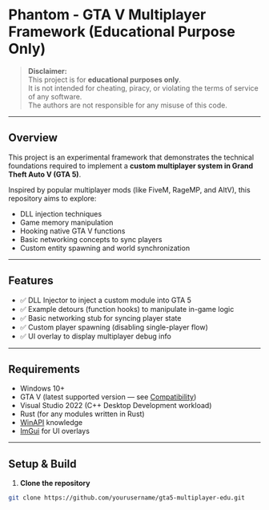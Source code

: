# Phantom - GTA V Multiplayer Framework (Educational Purpose Only)

> **Disclaimer:**  
> This project is for **educational purposes only**.  
> It is not intended for cheating, piracy, or violating the terms of service of any software.  
> The authors are not responsible for any misuse of this code.

---

## Overview

This project is an experimental framework that demonstrates the technical foundations required to implement a **custom multiplayer system in Grand Theft Auto V (GTA 5)**.

Inspired by popular multiplayer mods (like FiveM, RageMP, and AltV), this repository aims to explore:

- DLL injection techniques
- Game memory manipulation
- Hooking native GTA V functions
- Basic networking concepts to sync players
- Custom entity spawning and world synchronization

---

## Features

- ✅ DLL Injector to inject a custom module into GTA 5
- ✅ Example detours (function hooks) to manipulate in-game logic
- ✅ Basic networking stub for syncing player state
- ✅ Custom player spawning (disabling single-player flow)
- ✅ UI overlay to display multiplayer debug info

---

## Requirements

- Windows 10+
- GTA V (latest supported version — see [Compatibility](#compatibility))
- Visual Studio 2022 (C++ Desktop Development workload)
- Rust (for any modules written in Rust)
- [WinAPI](https://docs.microsoft.com/en-us/windows/win32/apiindex/windows-api-list) knowledge
- [ImGui](https://github.com/ocornut/imgui) for UI overlays

---

## Setup & Build

1. **Clone the repository**

```bash
git clone https://github.com/yourusername/gta5-multiplayer-edu.git
